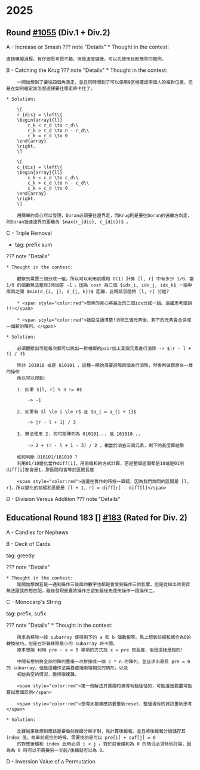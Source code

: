 # 2025

## Round [#1055](https://codeforces.com/blog/entry/146988) (Div.1 + Div.2)

A - Increase or Smash
??? note "Details"
    * Thought in the contest:
    
    直接模擬過程，有仔細思考很不錯，但是速度偏慢，可以先使用比較簡單的範例。


B - Catching the Krug
??? note "Details"
    * Thought in the contest:

        一開始想到了要往四個角落走，並且同時想到了可以使用9宮格確認兩個人的相對位置，但是在如何確定該怎麼選擇要往哪走時卡住了。

    * Solution:

        \[
        r_{dis} = \left\{ 
        \begin{array}{ll}
            r_k < r_d \to r_d\\
            r_k > r_d \to n - r_d\\
            r_k = r_d \to 0
        \end{array}
        \right.
        \]

        \[
        c_{dis} = \left\{ 
        \begin{array}{ll}
            c_k < c_d \to c_d\\
            c_k > c_d \to n - c_d\\
            c_k = c_d \to 0
        \end{array}
        \right.
        \]

        用簡單的貪心可以發現，Doran必須要往邊界走，而Krug則是要往Doran的遠離方向走，則Doran抵達邊界的距離為 $max(r_{dis}, c_{dis})$ 。

C - Triple Removal

* tag: prefix sum

??? note "Details"

    * Thought in the contest:

        觀察到需要三個分成一組，所以可以利用前綴和 O(1) 計算 [l, r] 中有多少 1/0，當 1/0 的個數無法整除3時回答 -1 。因為 cost 為三個 $idx_i, idx_j, idx_k$ 一組中兩兩之間 $min(d_{i, j}, d_{j, k})$ 距離，此時該怎麼將 [l, r] 分組? 
        
        * <span style="color:red">簡單的貪心將最近的三個idx分成一組。這邊思考錯誤 !!!</span>

        * <span style="color:red">題目沒讀清楚!消除三個元素後，剩下的元素會合併成一個新的陣列。</span>

    * Solution:
        
        必須觀察出可能每次都可以挑出一對相鄰的pair加上某個元素進行消除 -> $|r - l + 1| / 3$

        除非 101010 或是 010101 ，這種一開始須要選隔兩個進行消除，然後再做跟原來一樣的操作 
        所以可以得到:

        1. 如果 $[l, r] % 3 != 0$ 

            -> -1

        2. 如果有 $l \le i \le r$ 且 $a_i = a_{i + 1}$

            -> |r - l + 1| / 3

        3. 無法使用 2. 的可能陣列為 010101... 或 101010...
            
            -> 2 + (r - l + 1 - 3) / 2 ，相當於消去三個元素，剩下的長度算結果

        如何判斷 010101/101010 ?
        利用01/10變化當作diff[i]，用前綴和的方式計算，若是整個區間都是10或是01則diff[i]都會是1，那區間和會等於區間長度

        <span style="color:red">這邊在實作的時候一直錯，因為我們詢問的區間是 [l, r]，所以變化的前綴和區間是 [l + 1, r] = diff[r] - diff[l]</span>

D - Division Versus Addition
??? note "Details"

## Educational Round 183 [] [#183](https://codeforces.com/contest/2145) (Rated for Div. 2)

A - Candies for Nephews

B - Deck of Cards

tag: greedy

??? note "Details"    
    
    * Thought in the contest:
        剛開始想說若是一遇到操作三後面的數字也都是會受到操作三的影響，但是從給出的測資無法跟我的想匹配，最後發現是要將操作三留到最後先使用操作一跟操作二。


C - Monocarp's String

tag: prefix, sufix

??? note "Details"
    * Thought in the contest:

        所求為移除一段 subarray 使得剩下的 a 和 b 個數相等。馬上想到前綴和總合為0的轉換技巧，但是在計算移除最小的 subarray 時卡關。
        原本想說 利用 pre - x = 0 移項的方式找 x = pre 的長度，但是這樣是錯的!

        中間有想到將全部的陣列重複一次拼接成一個 2 * n 的陣列，並且求出最長 pre = 0 的 subarray，但是這種作法需要處理兩端相交的情形，以及
        初始為空的情況，變得很複雜。

        <span style="color:red">第一個解法其實隱約覺得有點怪怪的，可能還是要盡可能嘗試想個反例</span>
        
        <span style="color:red">想得太複雜應該要重新reset，整理現有的資訊重新思考</span>

    * Solution:
    
        比賽結束後想到應該是要做前後綴分解才對，先計算後綴和，並且將後綴和分組儲存其 index 值，枚舉前綴合的時候，需要找的是可以 pre[i] + suf[j] = 0
        的對應後綴和 index 此時必須 i < j 。對於前後綴和為 0 的情況必須特別討論，因為為 0 時可以不需要另一半前/後綴就可以為 0。

D - Inversion Value of a Permutation
